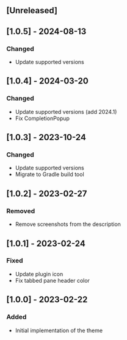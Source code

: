 ## [Unreleased]

## [1.0.5] - 2024-08-13

### Changed

- Update supported versions

## [1.0.4] - 2024-03-20

### Changed

- Update supported versions (add 2024.1)
- Fix CompletionPopup

## [1.0.3] - 2023-10-24

### Changed

- Update supported versions
- Migrate to Gradle build tool

## [1.0.2] - 2023-02-27

### Removed

- Remove screenshots from the description

## [1.0.1] - 2023-02-24

### Fixed

- Update plugin icon
- Fix tabbed pane header color

## [1.0.0] - 2023-02-22

### Added

- Initial implementation of the theme
